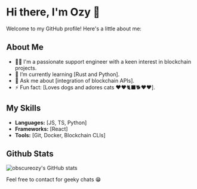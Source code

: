 # Hi there, I'm Ozy 👋

Welcome to my GitHub profile! Here's a little about me:

## About Me

- 👨‍💻 I'm a passionate support engineer with a keen interest in blockchain projects.
- 🌱 I’m currently learning [Rust and Python].
- 💬 Ask me about [integration of blockchain APIs].
- ⚡ Fun fact: [Loves dogs and adores cats ❤️❤️🐈‍⬛🐕❤️❤️].

## My Skills

- **Languages:** [JS, TS, Python]
- **Frameworks:** [React]
- **Tools:** [Git, Docker, Blockchain CLIs]

## Github Stats

![obscureozy's GitHub stats](https://github-readme-stats.vercel.app/api?username=obscureozy&show_icons=true&theme=radical)


Feel free to contact for geeky chats 😁

<!---
obscureozy/obscureozy is a ✨ special ✨ repository because its `README.md` (this file) appears on your GitHub profile.
You can click the Preview link to take a look at your changes.
--->
